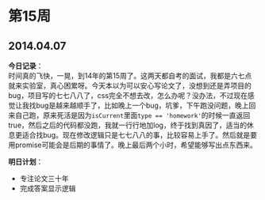 第15周
======

## 2014.04.07

**今日记录**：  
时间真的飞快，一晃，到14年的第15周了。这两天都自考的面试，我都是六七点就来实验室，真心困累呀。今天本以为可以安心写论文了，没想到还是弄项目的bug，项目写的七七八八了，css完全不想去改，怎么办呢？没办法，不过现在感觉让我找bug是越来越顺手了，比如晚上一个bug，坑爹，下午跑没问题，晚上回来自己跑，原来死活是因为`isCurrent`里面`type == 'homework'`的时候一直返回true，然后之后的代码都没跑，我就一行行地加log，终于找到真因了，适当的休息更适合找bug。现在修改逻辑只是七七八八的事，比较容易上手了。然后就是要用promise可能会是后期的事情了。晚上最后两个小时，希望能够写出点东西来。

**明日计划**：  
- 专注论文三十年
- 完成答案显示逻辑
